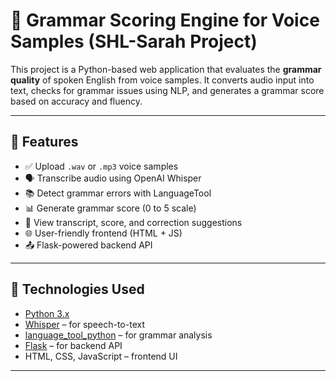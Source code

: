 # 🎤 Grammar Scoring Engine for Voice Samples (SHL-Sarah Project)

This project is a Python-based web application that evaluates the **grammar quality** of spoken English from voice samples. It converts audio input into text, checks for grammar issues using NLP, and generates a grammar score based on accuracy and fluency.

---

## 🚀 Features

- ✅ Upload `.wav` or `.mp3` voice samples
- 🗣️ Transcribe audio using OpenAI Whisper
- 📚 Detect grammar errors with LanguageTool
- 📊 Generate grammar score (0 to 5 scale)
- 📄 View transcript, score, and correction suggestions
- 🌐 User-friendly frontend (HTML + JS)
- 📤 Flask-powered backend API

---

## 🧠 Technologies Used

- [Python 3.x](https://www.python.org/)
- [Whisper](https://github.com/openai/whisper) – for speech-to-text
- [language_tool_python](https://pypi.org/project/language-tool-python/) – for grammar analysis
- [Flask](https://flask.palletsprojects.com/) – for backend API
- HTML, CSS, JavaScript – frontend UI

---
